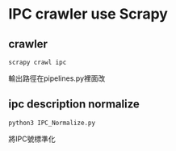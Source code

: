 # IPC crawler use Scrapy

## crawler

    scrapy crawl ipc

輸出路徑在pipelines.py裡面改

## ipc description normalize

    python3 IPC_Normalize.py

將IPC號標準化